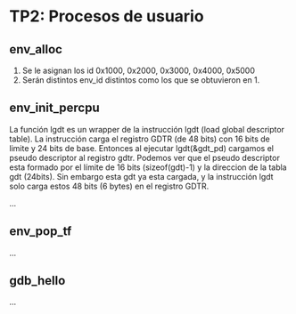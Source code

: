 TP2: Procesos de usuario
========================

env_alloc
---------

1. Se le asignan los id 0x1000, 0x2000, 0x3000, 0x4000, 0x5000
2. Serán distintos env_id distintos como los que se obtuvieron en 1.


env_init_percpu
---------------


La función lgdt es un wrapper de la instrucción lgdt (load global descriptor table).
La instrucción carga el registro GDTR (de 48 bits) con 16 bits de limite y 24 bits de base.
Entonces al ejecutar lgdt(&gdt_pd) cargamos el pseudo descriptor al registro gdtr.
Podemos ver que el pseudo descriptor esta formado por el límite de 16 bits (sizeof(gdt)-1) y 
la direccion de la tabla gdt (24bits).
Sin embargo esta gdt ya esta cargada, y la instrucción lgdt solo carga estos 48 bits (6 bytes)
en el registro GDTR.

...


env_pop_tf
----------

...


gdb_hello
---------

...

